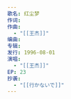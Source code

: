 ```yaml
---
歌名: 红尘梦
作词: 
作曲:
  - "[[王杰]]"
编曲: 
专辑: 
发行: 1996-08-01
演唱:
  - "[[王杰]]"
EP: 23
抄袭:
  - "[[行かないで]]"
---
```

